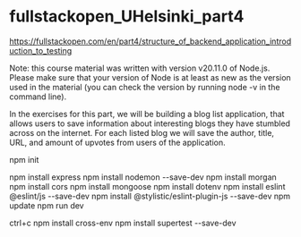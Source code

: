 # fullstackopen_UHelsinki_part4

https://fullstackopen.com/en/part4/structure_of_backend_application_introduction_to_testing

Note: this course material was written with version v20.11.0 of Node.js. Please make sure that your version of Node is at least as new as the version used in the material (you can check the version by running node -v in the command line).

In the exercises for this part, we will be building a blog list application, that allows users to save information about interesting blogs they have stumbled across on the internet. For each listed blog we will save the author, title, URL, and amount of upvotes from users of the application.

npm init
<!-- fill in scripts in package.json -->
<!-- i added the other dependencies from part3 too -->
npm install express
npm install nodemon --save-dev 
npm install morgan
npm install cors
npm install mongoose
npm install dotenv
npm install eslint @eslint/js --save-dev
npm install @stylistic/eslint-plugin-js --save-dev
npm update
npm run dev


ctrl+c
npm install cross-env
npm install supertest --save-dev